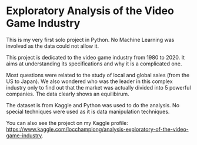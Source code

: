 # Exploratory Analysis of the Video Game Industry 

This is my very first solo project in Python. No Machine Learning was involved as the data could not allow it. 

This project is dedicated to the video game industry from 1980 to 2020. It aims at understanding its specifications and why it is a complicated one. 

Most questions were related to the study of local and global sales (from the US to Japan). We also wondered who was the leader in this complex industry only to find out that the market was actually divided into 5 powerful companies. The data clearly shows an equilibirum. 

The dataset is from Kaggle and Python was used to do the analysis. No special techniques were used as it is data manipulation techniques. 

You can also see the project on my Kaggle profile: https://www.kaggle.com/locchamplong/analysis-exploratory-of-the-video-game-industry.
